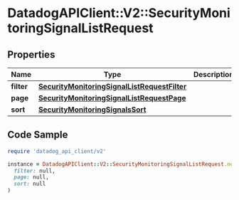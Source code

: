 # DatadogAPIClient::V2::SecurityMonitoringSignalListRequest

## Properties

| Name | Type | Description | Notes |
| ---- | ---- | ----------- | ----- |
| **filter** | [**SecurityMonitoringSignalListRequestFilter**](SecurityMonitoringSignalListRequestFilter.md) |  | [optional] |
| **page** | [**SecurityMonitoringSignalListRequestPage**](SecurityMonitoringSignalListRequestPage.md) |  | [optional] |
| **sort** | [**SecurityMonitoringSignalsSort**](SecurityMonitoringSignalsSort.md) |  | [optional] |

## Code Sample

```ruby
require 'datadog_api_client/v2'

instance = DatadogAPIClient::V2::SecurityMonitoringSignalListRequest.new(
  filter: null,
  page: null,
  sort: null
)
```

